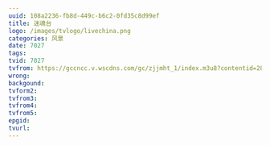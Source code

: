 ```yaml
---
uuid: 108a2236-fb8d-449c-b6c2-0fd35c8d99ef
title: 迷魂台
logo: /images/tvlogo/livechina.png
categories: 风景
date: 7027
tags:
tvid: 7027
tvfrom: https://gccncc.v.wscdns.com/gc/zjjmht_1/index.m3u8?contentid=2820180516001
wrong:
backgound:
tvform2:
tvfrom3:
tvfrom4:
tvfrom5:
epgid:
tvurl:
---
```

